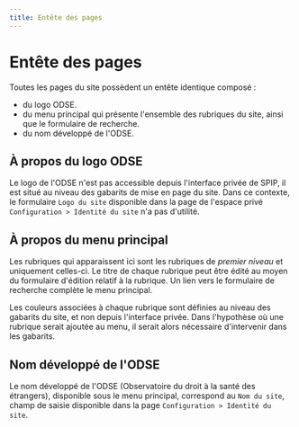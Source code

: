 ```yaml
---
title: Entête des pages
---
```

# Entête des pages
Toutes les pages du site possèdent un entête identique composé :

- du logo ODSE.
- du menu principal qui présente l'ensemble des rubriques du site, ainsi que le formulaire de recherche.
- du nom développé de l'ODSE.

## À propos du logo ODSE
Le logo de l'ODSE n'est pas accessible depuis l'interface privée de SPIP, il est situé au niveau des gabarits de mise en page du site. Dans ce contexte, le formulaire ``Logo du site`` disponible dans la page de l'espace privé ``Configuration > Identité du site`` n'a pas d'utilité.

## À propos du menu principal
Les rubriques qui apparaissent ici sont les rubriques de *premier niveau* et uniquement celles-ci. Le titre de chaque rubrique peut être édité au moyen du formulaire d'édition relatif à la rubrique. Un lien vers le formulaire de recherche complète le menu principal.

Les couleurs associées à chaque rubrique sont définies au niveau des gabarits du site, et non depuis l'interface privée. Dans l'hypothèse où une rubrique serait ajoutée au menu, il serait alors nécessaire d'intervenir dans les gabarits.

## Nom développé de l'ODSE
Le nom développé de l'ODSE (Observatoire du droit à la santé des étrangers), disponible sous le menu principal, correspond au ``Nom du site``, champ de saisie disponible dans la page ``Configuration > Identité du site``.
